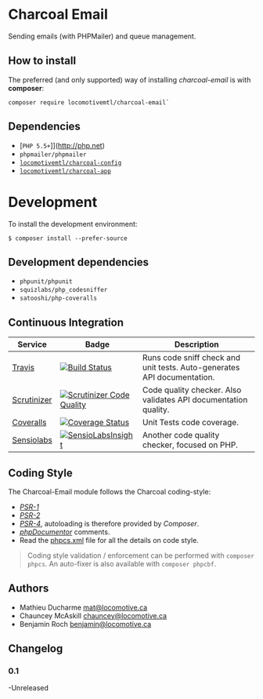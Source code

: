 Charcoal Email
==============

Sending emails (with PHPMailer) and queue management.

## How to install

The preferred (and only supported) way of installing _charcoal-email_ is with **composer**:

```
composer require locomotivemtl/charcoal-email`
```

## Dependencies
- [`PHP 5.5+`]](http://php.net)
- `phpmailer/phpmailer`
- [`locomotivemtl/charcoal-config`](https://github.com/locomotivemtl/charcoal-config)
- [`locomotivemtl/charcoal-app`](https://github.com/locomotivemtl/charcoal-app)

# Development

To install the development environment:

```shell
$ composer install --prefer-source
```

## Development dependencies

- `phpunit/phpunit`
- `squizlabs/php_codesniffer`
- `satooshi/php-coveralls`

## Continuous Integration

| Service | Badge | Description |
| ------- | ----- | ----------- |
| [Travis](https://travis-ci.org/locomotivemtl/charcoal-email) | [![Build Status](https://travis-ci.org/locomotivemtl/charcoal-email.svg?branch=master)](https://travis-ci.org/locomotivemtl/charcoal-email) | Runs code sniff check and unit tests. Auto-generates API documentation. |
| [Scrutinizer](https://scrutinizer-ci.com/g/locomotivemtl/charcoal-email/) | [![Scrutinizer Code Quality](https://scrutinizer-ci.com/g/locomotivemtl/charcoal-email/badges/quality-score.png?b=master)](https://scrutinizer-ci.com/g/locomotivemtl/charcoal-email/?branch=master) | Code quality checker. Also validates API documentation quality. |
| [Coveralls](https://coveralls.io/github/locomotivemtl/charcoal-email) | [![Coverage Status](https://coveralls.io/repos/github/locomotivemtl/charcoal-email/badge.svg?branch=master)](https://coveralls.io/github/locomotivemtl/charcoal-email?branch=master) | Unit Tests code coverage. |
| [Sensiolabs](https://insight.sensiolabs.com/projects/533b5796-7e69-42a7-a046-71342146308a) | [![SensioLabsInsight](https://insight.sensiolabs.com/projects/533b5796-7e69-42a7-a046-71342146308a/mini.png)](https://insight.sensiolabs.com/projects/533b5796-7e69-42a7-a046-71342146308a) | Another code quality checker, focused on PHP. |

## Coding Style

The Charcoal-Email module follows the Charcoal coding-style:

- [_PSR-1_](https://github.com/php-fig/fig-standards/blob/master/accepted/PSR-1-basic-coding-standard.md)
- [_PSR-2_](https://github.com/php-fig/fig-standards/blob/master/accepted/PSR-2-coding-style-guide.md)
- [_PSR-4_](https://github.com/php-fig/fig-standards/blob/master/accepted/PSR-4-autoloader.md), autoloading is therefore provided by _Composer_.
- [_phpDocumentor_](http://phpdoc.org/) comments.
- Read the [phpcs.xml](phpcs.xml) file for all the details on code style.

> Coding style validation / enforcement can be performed with `composer phpcs`. An auto-fixer is also available with `composer phpcbf`.

## Authors

- Mathieu Ducharme <mat@locomotive.ca>
- Chauncey McAskill <chauncey@locomotive.ca>
- Benjamin Roch <benjamin@locomotive.ca>

## Changelog

### 0.1

-Unreleased
